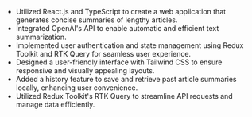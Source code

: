- Utilized React.js and TypeScript to create a web application that generates concise summaries of lengthy articles.
- Integrated OpenAI's API to enable automatic and efficient text summarization.
- Implemented user authentication and state management using Redux Toolkit and RTK Query for seamless user experience.
- Designed a user-friendly interface with Tailwind CSS to ensure responsive and visually appealing layouts.
- Added a history feature to save and retrieve past article summaries locally, enhancing user convenience.
- Utilized Redux Toolkit's RTK Query to streamline API requests and manage data efficiently.
